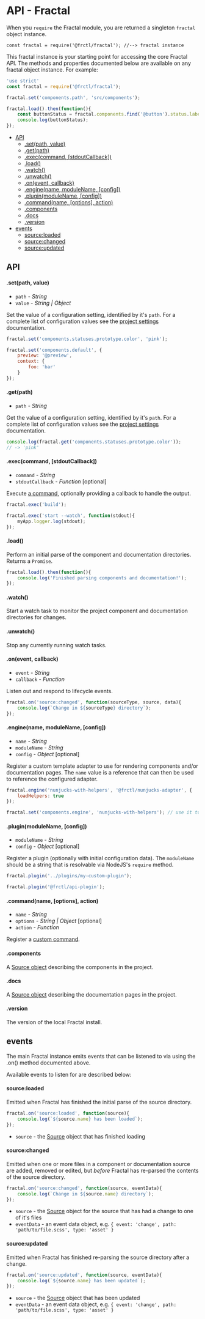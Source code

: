 # API - Fractal

When you `require` the Fractal module, you are returned a singleton `fractal` object instance.

```
const fractal = require('@frctl/fractal'); //--> fractal instance
```

This fractal instance is your starting point for accessing the core Fractal API. The methods and properties documented below are available on any fractal object instance. For example:

```js
'use strict'
const fractal = require('@frctl/fractal');

fractal.set('components.path', 'src/components');

fractal.load().then(function(){
    const buttonStatus = fractal.components.find('@button').status.label; // get the status of the component with the handle '@button'
    console.log(buttonStatus);
});
```

<!-- START doctoc generated TOC please keep comment here to allow auto update -->
<!-- DON'T EDIT THIS SECTION, INSTEAD RE-RUN doctoc TO UPDATE -->


- [API](#api)
    - [.set(path, value)](#setpath-value)
    - [.get(path)](#getpath)
    - [.exec(command, [stdoutCallback])](#execcommand-stdoutcallback)
    - [.load()](#load)
    - [.watch()](#watch)
    - [.unwatch()](#unwatch)
    - [.on(event, callback)](#onevent-callback)
    - [.engine(name, moduleName, [config])](#enginename-modulename-config)
    - [.plugin(moduleName, [config])](#pluginmodulename-config)
    - [.command(name, [options], action)](#commandname-options-action)
    - [.components](#components)
    - [.docs](#docs)
    - [.version](#version)
- [events](#events)
    - [source:loaded](#sourceloaded)
    - [source:changed](#sourcechanged)
    - [source:updated](#sourceupdated)

<!-- END doctoc generated TOC please keep comment here to allow auto update -->

## API

#### .set(path, value)

* `path` - *String*
* `value` - *String | Object*

Set the value of a configuration setting, identified by it's `path`. For a complete list of configuration values see the [project settings](/docs/project-settings.md) documentation.

```js
fractal.set('components.statuses.prototype.color', 'pink');

fractal.set('components.default', {
	preview: '@preview',
	context: {
		foo: 'bar'
	}
});
```

#### .get(path)

* `path` - *String*

Get the value of a configuration setting, identified by it's `path`. For a complete list of configuration values see the [project settings](/docs/project-settings.md) documentation.

```js
console.log(fractal.get('components.statuses.prototype.color'));
// -> 'pink'
```

#### .exec(command, [stdoutCallback])

* `command` - *String*
* `stdoutCallback` - *Function* [optional]

Execute [a command](/docs/commands/overview.md), optionally providing a callback to handle the output.

```js
fractal.exec('build');

fractal.exec('start --watch', function(stdout){
	myApp.logger.log(stdout);
});
```

#### .load()

Perform an initial parse of the component and documentation directories. Returns a `Promise`.

```js
fractal.load().then(function(){
	console.log('Finished parsing components and documentation!');
});
```

#### .watch()

Start a watch task to monitor the project component and documentation directories for changes.

#### .unwatch()

Stop any currently running watch tasks.

#### .on(event, callback)

* `event` - *String*
* `callback` - *Function*

Listen out and respond to lifecycle events.

```js
fractal.on('source:changed', function(sourceType, source, data){
	console.log(`Change in ${sourceType} directory`);
});
```

#### .engine(name, moduleName, [config])

* `name` - *String*
* `moduleName` - *String*
* `config` - *Object* [optional]

Register a custom template adapter to use for rendering components and/or documentation pages. The `name` value is a reference that can then be used to reference the configured adapter.

```js
fractal.engine('nunjucks-with-helpers', '@frctl/nunjucks-adapter', {
    loadHelpers: true
});

fractal.set('components.engine', 'nunjucks-with-helpers'); // use it to render components
```

#### .plugin(moduleName, [config])

* `moduleName` - *String*
* `config` - *Object* [optional]

Register a plugin (optionally with initial configuration data). The `moduleName` should be a string that is resolvable via NodeJS's `require` method.

```js
fractal.plugin('../plugins/my-custom-plugin');

fractal.plugin('@frctl/api-plugin');
```

#### .command(name, [options], action)

* `name` - *String*
* `options` - *String | Object* [optional]
* `action` - *Function*

Register a [custom command](/docs/commands/custom.md).

#### .components

A [Source object](/docs/api/source.md) describing the components in the project.

#### .docs

A [Source object](/docs/api/source.md) describing the documentation pages in the project.

#### .version

The version of the local Fractal install.

## events

The main Fractal instance emits events that can be listened to via using the .on() method documented above.

Available events to listen for are described below:

#### source:loaded

Emitted when Fractal has finished the initial parse of the source directory.

```js
fractal.on('source:loaded', function(source){
	console.log(`${source.name} has been loaded`);
});
```

* `source` - the [Source](/docs/api/source.md) object that has finished loading

#### source:changed

Emitted when one or more files in a component or documentation source are added, removed or edited, but _before_ Fractal has re-parsed the contents of the source directory.

```js
fractal.on('source:changed', function(source, eventData){
	console.log(`Change in ${source.name} directory`);
});
```

* `source` - the [Source](/docs/api/source.md) object for the source that has had a change to one of it's files
* `eventData` - an event data object, e.g. `{ event: 'change', path: 'path/to/file.scss', type: 'asset' }`

#### source:updated

Emitted when Fractal has finished re-parsing the source directory after a change.

```js
fractal.on('source:updated', function(source, eventData){
	console.log(`${source.name} has been updated`);
});
```

* `source` - the [Source](/docs/api/source.md) object that has been updated
* `eventData` - an event data object, e.g. `{ event: 'change', path: 'path/to/file.scss', type: 'asset' }`
